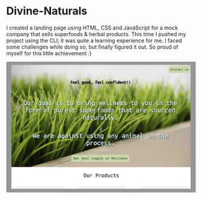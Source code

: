 # Divine-Naturals 
I created a landing page using HTML, CSS and JavaScript for a mock company that sells superfoods & herbal products.
This time I pushed my project using the CLI; it was quite a learning experience for me. I faced some challenges while doing so, but finally figured it out. 
So proud of myself for this little achievement :)


![](images/LandingPage.png)

